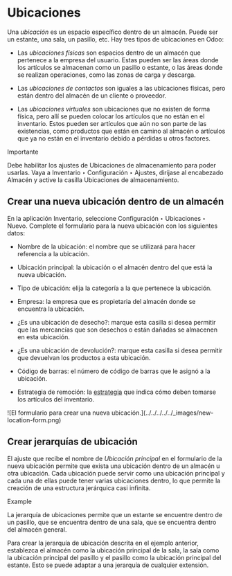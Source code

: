 # Ubicaciones

Una _ubicación_ es un espacio específico dentro de un almacén. Puede ser un
estante, una sala, un pasillo, etc. Hay tres tipos de ubicaciones en Odoo:

  * Las _ubicaciones físicas_ son espacios dentro de un almacén que pertenece a la empresa del usuario. Estas pueden ser las áreas donde los artículos se almacenan como un pasillo o estante, o las áreas donde se realizan operaciones, como las zonas de carga y descarga.

  * Las _ubicaciones de contactos_ son iguales a las ubicaciones físicas, pero están dentro del almacén de un cliente o proveedor.

  * Las _ubicaciones virtuales_ son ubicaciones que no existen de forma física, pero allí se pueden colocar los artículos que no están en el inventario. Estos pueden ser artículos que aún no son parte de las existencias, como productos que están en camino al almacén o artículos que ya no están en el inventario debido a pérdidas u otros factores.

Importante

Debe habilitar los ajustes de Ubicaciones de almacenamiento para poder
usarlas. Vaya a Inventario ‣ Configuración ‣ Ajustes, diríjase al encabezado
Almacén y active la casilla Ubicaciones de almacenamiento.

## Crear una nueva ubicación dentro de un almacén

En la aplicación Inventario, seleccione Configuración ‣ Ubicaciones ‣ Nuevo.
Complete el formulario para la nueva ubicación con los siguientes datos:

  * Nombre de la ubicación: el nombre que se utilizará para hacer referencia a la ubicación.

  * Ubicación principal: la ubicación o el almacén dentro del que está la nueva ubicación.

  * Tipo de ubicación: elija la categoría a la que pertenece la ubicación.

  * Empresa: la empresa que es propietaria del almacén donde se encuentra la ubicación.

  * ¿Es una ubicación de desecho?: marque esta casilla si desea permitir que las mercancías que son desechos o están dañadas se almacenen en esta ubicación.

  * ¿Es una ubicación de devolución?: marque esta casilla si desea permitir que devuelvan los productos a esta ubicación.

  * Código de barras: el número de código de barras que le asignó a la ubicación.

  * Estrategia de remoción: la [estrategia](../advanced_operations_warehouse/removal.html#inventory-routes-strategies-removal) que indica cómo deben tomarse los artículos del inventario.

![El formulario para crear una nueva ubicación.](../../../../../_images/new-
location-form.png)

## Crear jerarquías de ubicación

El ajuste que recibe el nombre de _Ubicación principal_ en el formulario de la
nueva ubicación permite que exista una ubicación dentro de un almacén u otra
ubicación. Cada ubicación puede servir como una ubicación principal y cada una
de ellas puede tener varias ubicaciones dentro, lo que permite la creación de
una estructura jerárquica casi infinita.

Example

La jerarquía de ubicaciones permite que un estante se encuentre dentro de un
pasillo, que se encuentra dentro de una sala, que se encuentra dentro del
almacén general.

Para crear la jerarquía de ubicación descrita en el ejemplo anterior,
establezca el almacén como la ubicación principal de la sala, la sala como la
ubicación principal del pasillo y el pasillo como la ubicación principal del
estante. Esto se puede adaptar a una jerarquía de cualquier extensión.

